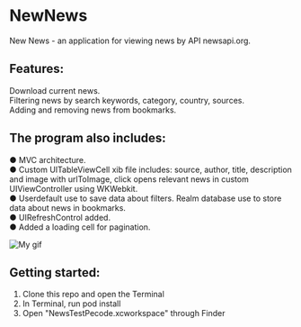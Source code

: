 # NewNews

New News - an application for viewing news by API newsapi.org. 

Features:  
---------------
Download current news.  
Filtering news by search keywords, category, country, sources.  
Adding and removing news from bookmarks.  

The program also includes:  
---------------
● MVC architecture.  
● Сustom UITableViewCell xib file includes: source, author, title, description and image with urlToImage, click opens relevant news in custom UIViewController using WKWebkit.  
● Userdefault use to save data about filters. Realm database use to store data about news in bookmarks.  
● UIRefreshControl added.  
● Added a loading cell for pagination.  


![My gif](https://media.giphy.com/media/4Go6MamMh4213MNzsk/giphy.gif)

Getting started:  
---------------
1. Clone this repo and open the Terminal
2. In Terminal, run pod install
3. Open "NewsTestPecode.xcworkspace" through Finder
